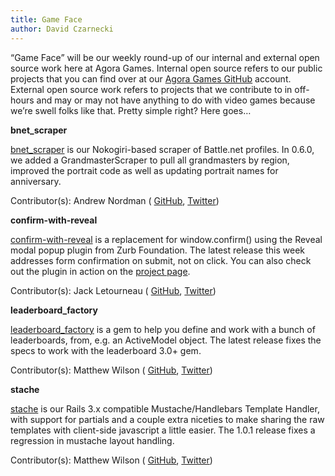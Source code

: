 ```yaml
---
title: Game Face
author: David Czarnecki
---
```

“Game Face” will be our weekly round-up of our internal and external open source work here at Agora Games. Internal open source refers to our public projects that you can find over at our [Agora Games GitHub](https://github.com/agoragames/) account. External open source work refers to projects that we contribute to in off-hours and may or may not have anything to do with video games because we’re swell folks like that. Pretty simple right? Here goes…

 **bnet_scraper**

 [bnet_scraper](https://github.com/agoragames/bnet_scraper/) is our Nokogiri-based scraper of Battle.net profiles. In 0.6.0, we added a GrandmasterScraper to pull all grandmasters by region, improved the portrait code as well as updating portrait names for anniversary.

 Contributor(s): Andrew Nordman ( [GitHub](https://github.com/cadwallion), [Twitter](https://twitter.com/cadwallion))

 **confirm-with-reveal**

 [confirm-with-reveal](https://github.com/agoragames/confirm-with-reveal) is a replacement for window.confirm() using the Reveal modal popup plugin from Zurb Foundation. The latest release this week addresses form confirmation on submit, not on click. You can also check out the plugin in action on the [project page](http://agoragames.github.io/confirm-with-reveal/).

 Contributor(s): Jack Letourneau ( [GitHub](https://github.com/jletourneau/), [Twitter](https://twitter.com/jlet))

 **leaderboard_factory**

 [leaderboard_factory](https://github.com/agoragames/leaderboard_factory) is a gem to help you define and work with a bunch of leaderboards, from, e.g. an ActiveModel object. The latest release fixes the specs to work with the leaderboard 3.0+ gem.

 Contributor(s): Matthew Wilson ( [GitHub](https://github.com/hypomodern/), [Twitter](https://twitter.com/hypomodern))

 **stache**

 [stache](https://github.com/agoragames/stache) is our Rails 3.x compatible Mustache/Handlebars Template Handler, with support for partials and a couple extra niceties to make sharing the raw templates with client-side javascript a little easier. The 1.0.1 release fixes a regression in mustache layout handling.

 Contributor(s): Matthew Wilson ( [GitHub](https://github.com/hypomodern/), [Twitter](https://twitter.com/hypomodern))

  
